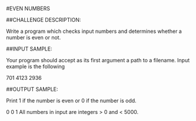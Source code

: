 #EVEN NUMBERS

##CHALLENGE DESCRIPTION:

Write a program which checks input numbers and determines whether a number is even or not.

##INPUT SAMPLE:

Your program should accept as its first argument a path to a filename. Input example is the following

701
4123
2936

##OUTPUT SAMPLE:

Print 1 if the number is even or 0 if the number is odd.

0
0
1
All numbers in input are integers > 0 and < 5000.